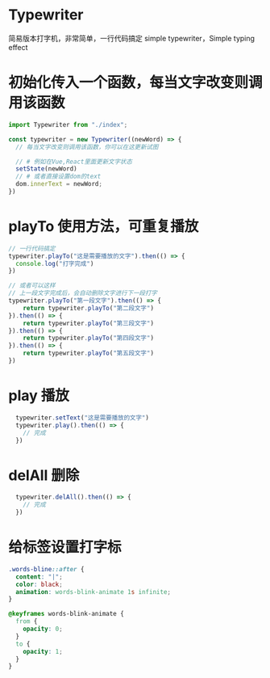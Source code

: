 # Typewriter
简易版本打字机，非常简单，一行代码搞定
simple typewriter，Simple typing effect

# 初始化传入一个函数，每当文字改变则调用该函数
```typescript
import Typewriter from "./index";

const typewriter = new Typewriter((newWord) => {
  // 每当文字改变则调用该函数，你可以在这更新试图

  // # 例如在Vue,React里面更新文字状态
  setState(newWord)
  // # 或者直接设置dom的text
  dom.innerText = newWord;
})
```

# playTo 使用方法，可重复播放
```typescript
// 一行代码搞定
typewriter.playTo("这是需要播放的文字").then(() => {
  console.log("打字完成")
})

// 或者可以这样
// 上一段文字完成后，会自动删除文字进行下一段打字
typewriter.playTo("第一段文字").then(() => {
    return typewriter.playTo("第二段文字")
}).then(() => {
    return typewriter.playTo("第三段文字")
}).then(() => {
    return typewriter.playTo("第四段文字")
}).then(() => {
    return typewriter.playTo("第五段文字")
})
```

# play 播放
```typescript
  typewriter.setText("这是需要播放的文字")
  typewriter.play().then(() => {
    // 完成
  })
```

# delAll 删除
```typescript
  typewriter.delAll().then(() => {
    // 完成
  })
```


# 给标签设置打字标

```css
.words-bline::after {
  content: "|";
  color: black;
  animation: words-blink-animate 1s infinite;
}

@keyframes words-blink-animate {
  from {
    opacity: 0;
  }
  to {
    opacity: 1;
  }
}

```
